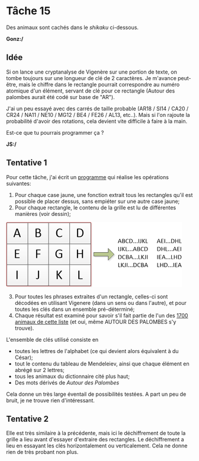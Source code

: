 # Tâche 15
Des animaux sont cachés dans le *shikaku* ci-dessous.

**Gonz:/**
## Idée
Si on lance une cryptanalyse de Vigenère sur une portion de texte, on tombe toujours sur une longueur de clé de 2 caractères. Je m'avance peut-être, mais le chiffre dans le rectangle pourrait correspondre au numéro atomique d'un élément, servant de clé pour ce rectangle (Autour des palombes aurait été codé sur base de "AR").

J'ai un peu essayé avec des carrés de taille probable (AR18 / SI14 / CA20 / CR24 / NA11 / NE10 / MG12 / BE4 / FE26 / AL13, etc..). Mais si l'on rajoute la probabilité d'avoir des rotations, cela devient vite difficile à faire à la main.

Est-ce que tu pourrais programmer ça ?


**JS:/**
## Tentative 1

Pour cette tâche, j'ai écrit un [programme](./../code/P15.py) qui réalise les opérations suivantes:

1. Pour chaque case jaune, une fonction extrait tous les rectangles qu'il est possible de placer dessus, sans empiéter sur une autre case jaune;
2. Pour chaque rectangle, le contenu de la grille est lu de différentes manières (voir dessin);

![Rectangle](./15-RectangleRead.png)

3. Pour toutes les phrases extraites d'un rectangle, celles-ci sont décodées en utilisant Vigenere (dans un sens ou dans l'autre), et pour toutes les clés dans un ensemble pré-déterminé;
4. Chaque résultat est examiné pour savoir s'il fait partie de l'un des [1700 animaux de cette liste](./../code/Animaux.txt) (et oui, même AUTOUR DES PALOMBES s'y trouve).


L'ensemble de clés utilisé consiste en 
* toutes les lettres de l'alphabet (ce qui devient alors équivalent à du César);
* tout le contenu du tableau de Mendeleiev, ainsi que chaque élément en abrégé sur 2 lettres;
* tous les animaux du dictionnaire cité plus haut;
* Des mots dérivés de *Autour des Palombes*

Cela donne un très large éventail de possibilités testées. A part un peu de bruit, je ne trouve rien d'intéressant.

## Tentative 2

Elle est très similaire à la précédente, mais ici le déchiffrement de toute la grille a lieu avant d'essayer d'extraire des rectangles. Le déchiffrement a lieu en essayant les clés horizontalement ou verticalement. Cela ne donne rien de très probant non plus.
